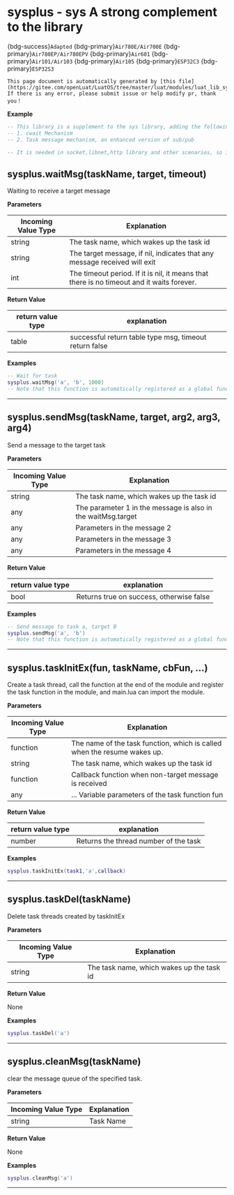 # sysplus - sys A strong complement to the library

{bdg-success}`Adapted` {bdg-primary}`Air780E/Air700E` {bdg-primary}`Air780EP/Air780EPV` {bdg-primary}`Air601` {bdg-primary}`Air101/Air103` {bdg-primary}`Air105` {bdg-primary}`ESP32C3` {bdg-primary}`ESP32S3`

```{note}
This page document is automatically generated by [this file](https://gitee.com/openLuat/LuatOS/tree/master/luat/modules/luat_lib_sysplus_doc.c). If there is any error, please submit issue or help modify pr, thank you！
```


**Example**

```lua
-- This library is a supplement to the sys library, adding the following content:
-- 1. cwait Mechanism
-- 2. Task message mechanism, an enhanced version of sub/pub

-- It is needed in socket,libnet,http library and other scenarios, so it is also needed.require

```

## sysplus.waitMsg(taskName, target, timeout)



Waiting to receive a target message

**Parameters**

|Incoming Value Type | Explanation|
|-|-|
|string|The task name, which wakes up the task id|
|string|The target message, if nil, indicates that any message received will exit|
|int|The timeout period. If it is nil, it means that there is no timeout and it waits forever.|

**Return Value**

|return value type | explanation|
|-|-|
|table|successful return table type msg, timeout return false|

**Examples**

```lua
-- Wait for task
sysplus.waitMsg('a', 'b', 1000)
-- Note that this function is automatically registered as a global function sys_wait

```

---

## sysplus.sendMsg(taskName, target, arg2, arg3, arg4)



Send a message to the target task

**Parameters**

|Incoming Value Type | Explanation|
|-|-|
|string|The task name, which wakes up the task id|
|any|The parameter 1 in the message is also in the waitMsg.target|
|any|Parameters in the message 2|
|any|Parameters in the message 3|
|any|Parameters in the message 4|

**Return Value**

|return value type | explanation|
|-|-|
|bool|Returns true on success, otherwise false|

**Examples**

```lua
-- Send message to task a, target B
sysplus.sendMsg('a', 'b')
-- Note that this function is automatically registered as a global function sys_send

```

---

## sysplus.taskInitEx(fun, taskName, cbFun, ...)



Create a task thread, call the function at the end of the module and register the task function in the module, and main.lua can import the module.

**Parameters**

|Incoming Value Type | Explanation|
|-|-|
|function|The name of the task function, which is called when the resume wakes up.|
|string|The task name, which wakes up the task id|
|function|Callback function when non-target message is received|
|any|... Variable parameters of the task function fun|

**Return Value**

|return value type | explanation|
|-|-|
|number|Returns the thread number of the task|

**Examples**

```lua
sysplus.taskInitEx(task1,'a',callback)

```

---

## sysplus.taskDel(taskName)



Delete task threads created by taskInitEx

**Parameters**

|Incoming Value Type | Explanation|
|-|-|
|string|The task name, which wakes up the task id|

**Return Value**

None

**Examples**

```lua
sysplus.taskDel('a')

```

---

## sysplus.cleanMsg(taskName)



clear the message queue of the specified task.

**Parameters**

|Incoming Value Type | Explanation|
|-|-|
|string|Task Name|

**Return Value**

None

**Examples**

```lua
sysplus.cleanMsg('a')

```

---

